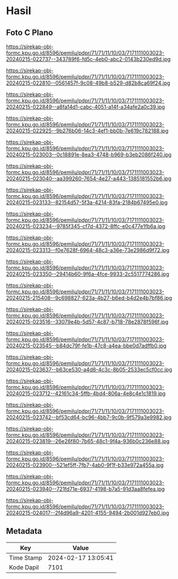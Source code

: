 # Hasil

## Foto C Plano

https://sirekap-obj-formc.kpu.go.id/8596/pemilu/pdpr/71/71/11/10/03/7171111003023-20240215-022737--343789f6-fd5c-4eb0-abc2-0143b230ed9d.jpg

https://sirekap-obj-formc.kpu.go.id/8596/pemilu/pdpr/71/71/11/10/03/7171111003023-20240215-022810--0561457f-9c08-49b8-b529-d82b8ca69f24.jpg

https://sirekap-obj-formc.kpu.go.id/8596/pemilu/pdpr/71/71/11/10/03/7171111003023-20240215-022849--a8fa14d1-cabc-4051-a14f-a34afe2a0c39.jpg

https://sirekap-obj-formc.kpu.go.id/8596/pemilu/pdpr/71/71/11/10/03/7171111003023-20240215-022925--9b276b06-14c3-4ef1-bb0b-7e619c782188.jpg

https://sirekap-obj-formc.kpu.go.id/8596/pemilu/pdpr/71/71/11/10/03/7171111003023-20240215-023003--0c18891e-8ea3-4748-b969-b3eb2086f240.jpg

https://sirekap-obj-formc.kpu.go.id/8596/pemilu/pdpr/71/71/11/10/03/7171111003023-20240215-023040--aa399260-7654-4e27-a443-1385181552b6.jpg

https://sirekap-obj-formc.kpu.go.id/8596/pemilu/pdpr/71/71/11/10/03/7171111003023-20240215-023133--82154d57-5f3a-4214-83fa-2184b67495e0.jpg

https://sirekap-obj-formc.kpu.go.id/8596/pemilu/pdpr/71/71/11/10/03/7171111003023-20240215-023234--9785f345-cf7d-4372-8ffc-e0c477e1fb6a.jpg

https://sirekap-obj-formc.kpu.go.id/8596/pemilu/pdpr/71/71/11/10/03/7171111003023-20240215-023313--f0e7628f-6964-48c3-a36e-73e2986d9f72.jpg

https://sirekap-obj-formc.kpu.go.id/8596/pemilu/pdpr/71/71/11/10/03/7171111003023-20240215-023350--29414b60-9f6a-4fce-9933-2c5517774286.jpg

https://sirekap-obj-formc.kpu.go.id/8596/pemilu/pdpr/71/71/11/10/03/7171111003023-20240215-215408--9c698827-623a-4b27-b6ed-b4d2e4b7bf86.jpg

https://sirekap-obj-formc.kpu.go.id/8596/pemilu/pdpr/71/71/11/10/03/7171111003023-20240215-023516--33079e4b-5d57-4c87-b718-78e2878f596f.jpg

https://sirekap-obj-formc.kpu.go.id/8596/pemilu/pdpr/71/71/11/10/03/7171111003023-20240215-023545--b84dc79f-fe1b-47c8-a4ea-bbe0d7adffb0.jpg

https://sirekap-obj-formc.kpu.go.id/8596/pemilu/pdpr/71/71/11/10/03/7171111003023-20240215-023637--b63ce530-a4d8-4c3c-8b05-2533ec5cf0cc.jpg

https://sirekap-obj-formc.kpu.go.id/8596/pemilu/pdpr/71/71/11/10/03/7171111003023-20240215-023712--42161c34-5ffb-4bd4-806a-4e8c4e1c1819.jpg

https://sirekap-obj-formc.kpu.go.id/8596/pemilu/pdpr/71/71/11/10/03/7171111003023-20240215-023742--bf53cd64-bc96-4bb7-9c0b-9f579a3e9982.jpg

https://sirekap-obj-formc.kpu.go.id/8596/pemilu/pdpr/71/71/11/10/03/7171111003023-20240215-023819--26e26f80-7b65-48c1-9f4a-936b0c236e88.jpg

https://sirekap-obj-formc.kpu.go.id/8596/pemilu/pdpr/71/71/11/10/03/7171111003023-20240215-023900--521ef5ff-7fb7-4ab0-9f1f-b33e972a455a.jpg

https://sirekap-obj-formc.kpu.go.id/8596/pemilu/pdpr/71/71/11/10/03/7171111003023-20240215-023940--721fd71e-6937-4198-b7a5-91d3aa8fefea.jpg

https://sirekap-obj-formc.kpu.go.id/8596/pemilu/pdpr/71/71/11/10/03/7171111003023-20240215-024017--2f4d96a9-4201-4155-9494-2b001d927eb0.jpg


## Metadata

| Key        | Value               |
| ---------- | ------------------- |
| Time Stamp | 2024-02-17 13:05:41 |
| Kode Dapil | 7101                |



